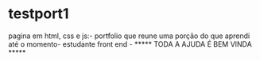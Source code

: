 # testport1
pagina em html, css e js:- portfolio que reune uma porção do que aprendi até o momento-
estudante front end -
***** TODA A AJUDA É BEM VINDA *****
